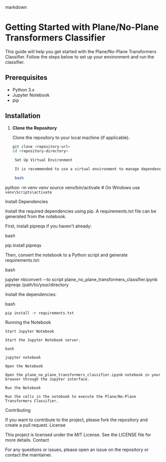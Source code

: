 markdown

# Getting Started with Plane/No-Plane Transformers Classifier

This guide will help you get started with the Plane/No-Plane Transformers Classifier. Follow the steps below to set up your environment and run the classifier.

## Prerequisites

- Python 3.x
- Jupyter Notebook
- pip

## Installation

1. **Clone the Repository**

   Clone the repository to your local machine (if applicable).

   ```bash
   git clone <repository-url>
   cd <repository-directory>

    Set Up Virtual Environment

    It is recommended to use a virtual environment to manage dependencies. You can set up a virtual environment using venv or virtualenv.

    bash

python -m venv venv
source venv/bin/activate  # On Windows use `venv\Scripts\activate`

Install Dependencies

Install the required dependencies using pip. A requirements.txt file can be generated from the notebook.

First, install pipreqs if you haven't already:

bash

pip install pipreqs

Then, convert the notebook to a Python script and generate requirements.txt:

bash

jupyter nbconvert --to script plane_no_plane_transformers_classifier.ipynb
pipreqs /path/to/your/directory

Install the dependencies:

bash

    pip install -r requirements.txt

Running the Notebook

    Start Jupyter Notebook

    Start the Jupyter Notebook server.

    bash

    jupyter notebook

    Open the Notebook

    Open the plane_no_plane_transformers_classifier.ipynb notebook in your browser through the Jupyter interface.

    Run the Notebook

    Run the cells in the notebook to execute the Plane/No-Plane Transformers Classifier.

Contributing

If you want to contribute to the project, please fork the repository and create a pull request.
License

This project is licensed under the MIT License. See the LICENSE file for more details.
Contact

For any questions or issues, please open an issue on the repository or contact the maintainer.
